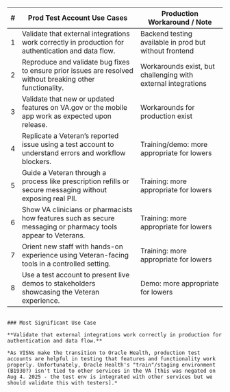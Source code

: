 
| # | Prod Test Account Use Cases                                                                                                         | Production Workaround / Note                              |
|---|------------------------------------------------------------------------------------------------------------------|------------------------------------------------------------|
| 1 | Validate that external integrations work correctly in production for authentication and data flow.              | Backend testing available in prod but without frontend                         |
| 2 | Reproduce and validate bug fixes to ensure prior issues are resolved without breaking other functionality.      | Workarounds exist, but challenging with external integrations |
| 3 | Validate that new or updated features on VA.gov or the mobile app work as expected upon release.               | Workarounds for production exist                          |
| 4 | Replicate a Veteran’s reported issue using a test account to understand errors and workflow blockers.           | Training/demo: more appropriate for lowers             |
| 5 | Guide a Veteran through a process like prescription refills or secure messaging without exposing real PII.      | Training: more appropriate for lowers                  |
| 6 | Show VA clinicians or pharmacists how features such as secure messaging or pharmacy tools appear to Veterans.   | Training: more appropriate for lowers                  |
| 7 | Orient new staff with hands-on experience using Veteran-facing tools in a controlled setting.                   | Training: more appropriate for lowers                  |
| 8 | Use a test account to present live demos to stakeholders showcasing the Veteran experience.                     | Demo: more appropriate for lowers                      |
```

### Most Significant Use Case

**Validate that external integrations work correctly in production for authentication and data flow.**

*As VISNs make the transition to Oracle Health, production test accounts are helpful in testing that features and functionality work properly. Unfortunately, Oracle Health's "train"/staging environment (B1930?) isn't tied to other services in the VA [this was negated on Aug 4. 2025 - the test env is integrated with other services but we should validate this with testers].*
